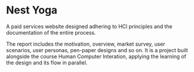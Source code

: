 # Nest Yoga
A paid services website designed adhering to HCI principles and the documentation of the entire process. 

The report includes the motivation, overview, market survey, user scenarios, user personas, pen-paper designs and so on. It is a project built alongside the course Human Computer Interation, applying the learning of the design and its flow in parallel.

